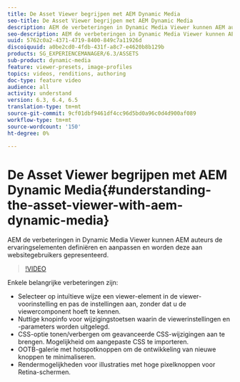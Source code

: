 ```yaml
---
title: De Asset Viewer begrijpen met AEM Dynamic Media
seo-title: De Asset Viewer begrijpen met AEM Dynamic Media
description: AEM de verbeteringen in Dynamic Media Viewer kunnen AEM auteurs de ervaringselementen definiëren en aanpassen en worden deze aan websitegebruikers gepresenteerd.
seo-description: AEM de verbeteringen in Dynamic Media Viewer kunnen AEM auteurs de ervaringselementen definiëren en aanpassen en worden deze aan websitegebruikers gepresenteerd.
uuid: 5762c0a2-4371-4719-8400-849c7a11926d
discoiquuid: a0be2cd0-4fdb-431f-a8c7-e4620b8b129b
products: SG_EXPERIENCEMANAGER/6.3/ASSETS
sub-product: dynamic-media
feature: viewer-presets, image-profiles
topics: videos, renditions, authoring
doc-type: feature video
audience: all
activity: understand
version: 6.3, 6.4, 6.5
translation-type: tm+mt
source-git-commit: 9cf01dbf9461df4cc96d5bd0a96c0d4d900af089
workflow-type: tm+mt
source-wordcount: '150'
ht-degree: 0%

---
```



# De Asset Viewer begrijpen met AEM Dynamic Media{#understanding-the-asset-viewer-with-aem-dynamic-media}

AEM de verbeteringen in Dynamic Media Viewer kunnen AEM auteurs de ervaringselementen definiëren en aanpassen en worden deze aan websitegebruikers gepresenteerd.

>[!VIDEO](https://video.tv.adobe.com/v/17783/?quality=9&learn=on)

Enkele belangrijke verbeteringen zijn:

* Selecteer op intuïtieve wijze een viewer-element in de viewer-voorinstelling en pas de instellingen aan, zonder dat u de viewercomponent hoeft te kennen.
* Nuttige knopinfo voor wijzigingstoetsen waarin de viewerinstellingen en -parameters worden uitgelegd.
* CSS-optie tonen/verbergen om geavanceerde CSS-wijzigingen aan te brengen. Mogelijkheid om aangepaste CSS te importeren.
* OOTB-galerie met hotspotknoppen om de ontwikkeling van nieuwe knoppen te minimaliseren.
* Rendermogelijkheden voor illustraties met hoge pixelknoppen voor Retina-schermen.